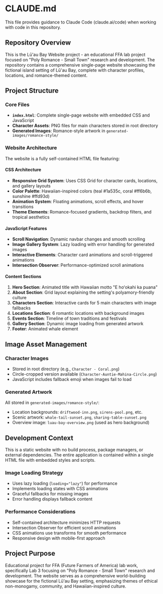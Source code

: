 # CLAUDE.md

This file provides guidance to Claude Code (claude.ai/code) when working with code in this repository.

## Repository Overview

This is the Lū'au Bay Website project - an educational FFA lab project focused on "Poly Romance - Small Town" research and development. The repository contains a comprehensive single-page website showcasing the fictional island setting of Lū'au Bay, complete with character profiles, locations, and romance-themed content.

## Project Structure

### Core Files
- **`index.html`**: Complete single-page website with embedded CSS and JavaScript
- **Character Assets**: PNG files for main characters stored in root directory
- **Generated Images**: Romance-style artwork in `generated-images/romance-style/`

### Website Architecture

The website is a fully self-contained HTML file featuring:

#### CSS Architecture
- **Responsive Grid System**: Uses CSS Grid for character cards, locations, and gallery layouts
- **Color Palette**: Hawaiian-inspired colors (teal #1a535c, coral #ff6b6b, sunshine #ffd93d)
- **Animation System**: Floating animations, scroll effects, and hover transitions
- **Theme Elements**: Romance-focused gradients, backdrop filters, and tropical aesthetics

#### JavaScript Features
- **Scroll Navigation**: Dynamic navbar changes and smooth scrolling
- **Image Gallery System**: Lazy loading with error handling for generated images
- **Interactive Elements**: Character card animations and scroll-triggered animations
- **Intersection Observer**: Performance-optimized scroll animations

#### Content Sections
1. **Hero Section**: Animated title with Hawaiian motto "E hoʻokahi ka puana"
2. **About Section**: Grid layout explaining the setting's polyamory-friendly culture
3. **Characters Section**: Interactive cards for 5 main characters with image fallbacks
4. **Locations Section**: 6 romantic locations with background images
5. **Events Section**: Timeline of town traditions and festivals
6. **Gallery Section**: Dynamic image loading from generated artwork
7. **Footer**: Animated whale element

## Image Asset Management

### Character Images
- Stored in root directory (e.g., `Character - Coral.png`)
- Circle-cropped version available (`Character-Auntie-Mahina-Circle.png`)
- JavaScript includes fallback emoji when images fail to load

### Generated Artwork
All stored in `generated-images/romance-style/`:
- Location backgrounds: `driftwood-inn.png`, `sirens-pool.png`, etc.
- Scenic artwork: `whale-tail-sunset.png`, `sharing-table-sunset.png`
- Overview image: `luau-bay-overview.png` (used as hero background)

## Development Context

This is a static website with no build process, package managers, or external dependencies. The entire application is contained within a single HTML file with embedded styles and scripts.

### Image Loading Strategy
- Uses lazy loading (`loading="lazy"`) for performance
- Implements loading states with CSS animations
- Graceful fallbacks for missing images
- Error handling displays fallback content

### Performance Considerations
- Self-contained architecture minimizes HTTP requests
- Intersection Observer for efficient scroll animations
- CSS animations use transforms for smooth performance
- Responsive design with mobile-first approach

## Project Purpose

Educational project for FFA (Future Farmers of America) lab work, specifically Lab 3 focusing on "Poly Romance - Small Town" research and development. The website serves as a comprehensive world-building showcase for the fictional Lū'au Bay setting, emphasizing themes of ethical non-monogamy, community, and Hawaiian-inspired culture.